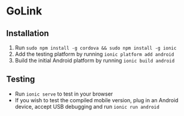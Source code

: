 # GoLink

## Installation
1. Run `sudo npm install -g cordova && sudo npm install -g ionic`
2. Add the testing platform by running `ionic platform add android`
3. Build the initial Android platform by running `ionic build android`

## Testing
- Run `ionic serve` to test in your browser 
- If you wish to test the compiled mobile version, plug in an Android device, accept USB debugging and run `ionic run android`